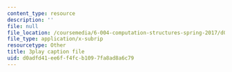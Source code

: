 ```yaml
---
content_type: resource
description: ''
file: null
file_location: /coursemedia/6-004-computation-structures-spring-2017/d0adfd41ee6ff4fcb1097fa8ad8a6c79_RbJV-g9Lob8.srt
file_type: application/x-subrip
resourcetype: Other
title: 3play caption file
uid: d0adfd41-ee6f-f4fc-b109-7fa8ad8a6c79
---
```

